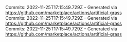 Commits: 2022-11-25T17:15:49.729Z - Generated via https://github.com/marketplace/actions/artificial-grass
<br>
Commits: 2022-11-25T17:15:49.729Z - Generated via https://github.com/marketplace/actions/artificial-grass
<br>
Commits: 2022-11-25T17:15:49.729Z - Generated via https://github.com/marketplace/actions/artificial-grass
<br>
